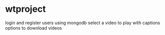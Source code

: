 # wtproject
login and register users using mongodb
select a video to play with captions 
options to download videos
